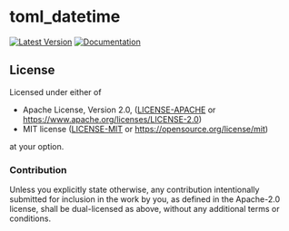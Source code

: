 # toml_datetime

[![Latest Version](https://img.shields.io/crates/v/toml_datetime.svg)](https://crates.io/crates/toml_datetime)
[![Documentation](https://docs.rs/toml_datetime/badge.svg)](https://docs.rs/toml_datetime)

## License

Licensed under either of

* Apache License, Version 2.0, ([LICENSE-APACHE](LICENSE-APACHE) or <https://www.apache.org/licenses/LICENSE-2.0>)
* MIT license ([LICENSE-MIT](LICENSE-MIT) or <https://opensource.org/license/mit>)

at your option.

### Contribution

Unless you explicitly state otherwise, any contribution intentionally
submitted for inclusion in the work by you, as defined in the Apache-2.0
license, shall be dual-licensed as above, without any additional terms or
conditions.
